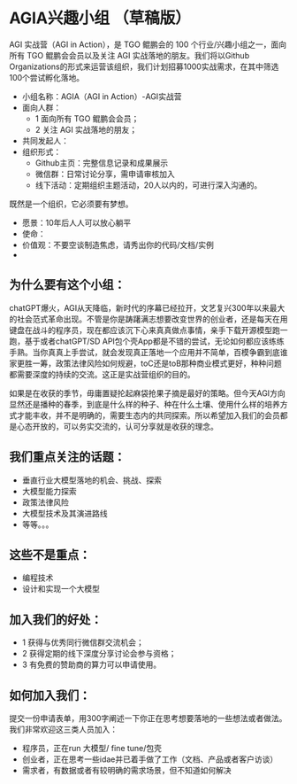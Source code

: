 
# AGIA兴趣小组  （草稿版）

AGI 实战营（AGI in Action），是 TGO 鲲鹏会的 100 个行业/兴趣小组之一，面向所有 TGO 鲲鹏会会员以及关注 AGI 实战落地的朋友。我们将以Github Organizations的形式来运营该组织，我们计划招募1000实战需求，在其中筛选100个尝试孵化落地。 



- 小组名称：AGIA（AGI in Action）-AGI实战营
- 面向人群：
  - 1 面向所有 TGO 鲲鹏会会员；
  - 2 关注 AGI 实战落地的朋友；
- 共同发起人：  
- 组织形式：
  - Github主页：完整信息记录和成果展示
  - 微信群：日常讨论分享，需申请审核加入
  - 线下活动：定期组织主题活动，20人以内的，可进行深入沟通的。  

既然是一个组织，它必须要有梦想。
- 愿景：10年后人人可以放心躺平
- 使命：
- 价值观：不要空谈制造焦虑，请秀出你的代码/文档/实例
- 
## 为什么要有这个小组：
chatGPT爆火，AGI从天降临，新时代的序幕已经拉开，文艺复兴300年以来最大的社会范式革命出现。不管是你是踌躇满志想要改变世界的创业者，还是每天在用键盘在战斗的程序员，现在都应该沉下心来真真做点事情，亲手下载开源模型跑一跑，基于或者chatGPT/SD API包个壳App都是不错的尝试，无论如何都应该练练手熟。当你真真上手尝试，就会发现真正落地一个应用并不简单，百模争霸到底谁家更胜一筹，政策法律风险如何规避，toC还是toB那种商业模式更好，种种问题都需要深度的持续的交流。这正是实战营组织的目的。

如果是在收获的季节，毋庸置疑抡起麻袋抢果子摘是最好的策略。但今天AGI方向显然还是播种的春季，到底是什么样的种子、种在什么土壤、使用什么样的培养方式才能丰收，并不是明确的，需要生态内的共同探索。所以希望加入我们的会员都是心态开放的，可以务实交流的，认可分享就是收获的理念。


## 我们重点关注的话题：
- 垂直行业大模型落地的机会、挑战、探索
- 大模型能力探索
- 政策法律风险
- 大模型技术及其演进路线
- 等等。。。

## 这些不是重点：
- 编程技术
- 设计和实现一个大模型

## 加入我们的好处：
- 1 获得与优秀同行微信群交流机会；
- 2 获得定期的线下深度分享讨论会参与资格；
- 3 有免费的赞助商的算力可以申请使用。

## 如何加入我们：
提交一份申请表单，用300字阐述一下你正在思考想要落地的一些想法或者做法。
我们非常欢迎这三类人员加入：
- 程序员，正在run 大模型/ fine tune/包壳
- 创业者，正在思考一些idae并已着手做了工作（文档、产品或者客户访谈）
- 需求者，有数据或者有较明确的需求场景，但不知道如何解决




